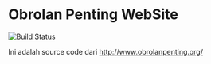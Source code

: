 # Obrolan Penting WebSite
[![Build Status](https://travis-ci.org/abiehaf/obrolanpenting.svg?branch=master)](https://travis-ci.org/abiehaf/obrolanpenting)

Ini adalah source code dari http://www.obrolanpenting.org/
